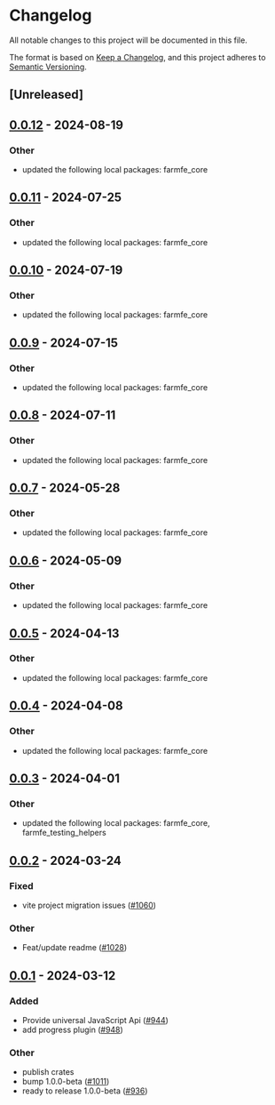 # Changelog
All notable changes to this project will be documented in this file.

The format is based on [Keep a Changelog](https://keepachangelog.com/en/1.0.0/),
and this project adheres to [Semantic Versioning](https://semver.org/spec/v2.0.0.html).

## [Unreleased]

## [0.0.12](https://github.com/farm-fe/farm/compare/farmfe_plugin_progress-v0.0.11...farmfe_plugin_progress-v0.0.12) - 2024-08-19

### Other
- updated the following local packages: farmfe_core

## [0.0.11](https://github.com/farm-fe/farm/compare/farmfe_plugin_progress-v0.0.10...farmfe_plugin_progress-v0.0.11) - 2024-07-25

### Other
- updated the following local packages: farmfe_core

## [0.0.10](https://github.com/farm-fe/farm/compare/farmfe_plugin_progress-v0.0.9...farmfe_plugin_progress-v0.0.10) - 2024-07-19

### Other
- updated the following local packages: farmfe_core

## [0.0.9](https://github.com/farm-fe/farm/compare/farmfe_plugin_progress-v0.0.8...farmfe_plugin_progress-v0.0.9) - 2024-07-15

### Other
- updated the following local packages: farmfe_core

## [0.0.8](https://github.com/farm-fe/farm/compare/farmfe_plugin_progress-v0.0.7...farmfe_plugin_progress-v0.0.8) - 2024-07-11

### Other
- updated the following local packages: farmfe_core

## [0.0.7](https://github.com/farm-fe/farm/compare/farmfe_plugin_progress-v0.0.6...farmfe_plugin_progress-v0.0.7) - 2024-05-28

### Other
- updated the following local packages: farmfe_core

## [0.0.6](https://github.com/farm-fe/farm/compare/farmfe_plugin_progress-v0.0.5...farmfe_plugin_progress-v0.0.6) - 2024-05-09

### Other
- updated the following local packages: farmfe_core

## [0.0.5](https://github.com/farm-fe/farm/compare/farmfe_plugin_progress-v0.0.4...farmfe_plugin_progress-v0.0.5) - 2024-04-13

### Other
- updated the following local packages: farmfe_core

## [0.0.4](https://github.com/farm-fe/farm/compare/farmfe_plugin_progress-v0.0.3...farmfe_plugin_progress-v0.0.4) - 2024-04-08

### Other
- updated the following local packages: farmfe_core

## [0.0.3](https://github.com/farm-fe/farm/compare/farmfe_plugin_progress-v0.0.2...farmfe_plugin_progress-v0.0.3) - 2024-04-01

### Other
- updated the following local packages: farmfe_core, farmfe_testing_helpers

## [0.0.2](https://github.com/farm-fe/farm/compare/farmfe_plugin_progress-v0.0.1...farmfe_plugin_progress-v0.0.2) - 2024-03-24

### Fixed
- vite project migration issues ([#1060](https://github.com/farm-fe/farm/pull/1060))

### Other
- Feat/update readme ([#1028](https://github.com/farm-fe/farm/pull/1028))

## [0.0.1](https://github.com/farm-fe/farm/releases/tag/farmfe_plugin_progress-v0.0.1) - 2024-03-12

### Added
- Provide universal JavaScript Api ([#944](https://github.com/farm-fe/farm/pull/944))
- add progress plugin ([#948](https://github.com/farm-fe/farm/pull/948))

### Other
- publish crates
- bump 1.0.0-beta ([#1011](https://github.com/farm-fe/farm/pull/1011))
- ready to release 1.0.0-beta ([#936](https://github.com/farm-fe/farm/pull/936))
